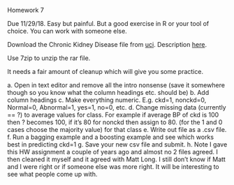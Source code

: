 Homework 7

Due 11/29/18.  Easy but painful.  But a good exercise in R or your tool of choice.  You can work with someone else.  

Download the Chronic Kidney Disease file from [uci](http://archive.ics.uci.edu/ml/machine-learning-databases/00336).
Description [here](https://archive.ics.uci.edu/ml/datasets/Chronic_Kidney_Disease).

Use 7zip to unzip the rar file.

It needs a fair amount of cleanup which will give you some practice.  

a.	Open in text editor and remove all the intro nonsense (save it somewhere though so you know what the column headings etc. should be)
b.	Add column headings
c.	Make everything numeric.  E.g.  ckd=1, nonckd=0, Normal=0, Abnormal=1,  yes=1, no=0, etc.
d.	Change missing data (currently == ?) to average values for class.  For example if average BP of ckd is 100 then ? becomes 100, if it’s 80 for nonckd then assign to 80.  (for the 1 and 0 cases choose the majority value) for that class
e.	Write out file as a .csv file.
f.	Run a bagging example and a boosting example and see which works best in predicting ckd=1
g.	Save your new csv file and submit.
h.	Note I gave this HW assignment a couple of years ago and almost no 2 files agreed.  I then cleaned it myself and it agreed with Matt Long.  I still don’t know if Matt and I were right or if someone else was more right.  It will be interesting to see what people come up with.

